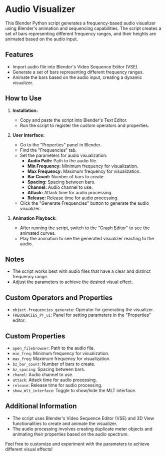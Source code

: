 # Audio Visualizer

This Blender Python script generates a frequency-based audio visualizer using Blender's animation and sequencing capabilities. The script creates a set of bars representing different frequency ranges, and their heights are animated based on the audio input.

## Features
- Import audio file into Blender's Video Sequence Editor (VSE).
- Generate a set of bars representing different frequency ranges.
- Animate the bars based on the audio input, creating a dynamic visualizer.

## How to Use
1. **Installation:**
   - Copy and paste the script into Blender's Text Editor.
   - Run the script to register the custom operators and properties.

2. **User Interface:**
   - Go to the "Properties" panel in Blender.
   - Find the "Frequencies" tab.
   - Set the parameters for audio visualization:
      - **Audio Path:** Path to the audio file.
      - **Min Frequency:** Minimum frequency for visualization.
      - **Max Frequency:** Maximum frequency for visualization.
      - **Bar Count:** Number of bars to create.
      - **Spacing:** Spacing between bars.
      - **Channel:** Audio channel to use.
      - **Attack:** Attack time for audio processing.
      - **Release:** Release time for audio processing.
   - Click the "Generate Frequencies" button to generate the audio visualizer.

3. **Animation Playback:**
   - After running the script, switch to the "Graph Editor" to see the animated curves.
   - Play the animation to see the generated visualizer reacting to the audio.

## Notes
- The script works best with audio files that have a clear and distinct frequency range.
- Adjust the parameters to achieve the desired visual effect.

## Custom Operators and Properties
- `object.frequencies_generate`: Operator for generating the visualizer.
- `FREQUENCIES_PT_ui`: Panel for setting parameters in the "Properties" editor.

## Custom Properties
- `open_filebrowser`: Path to the audio file.
- `min_freq`: Minimum frequency for visualization.
- `max_freq`: Maximum frequency for visualization.
- `bz_bar_count`: Number of bars to create.
- `bz_spacing`: Spacing between bars.
- `chanel`: Audio channel to use.
- `attack`: Attack time for audio processing.
- `release`: Release time for audio processing.
- `show_mlt_interface`: Toggle to show/hide the MLT interface.

## Additional Information
- The script uses Blender's Video Sequence Editor (VSE) and 3D View functionalities to create and animate the visualizer.
- The audio processing involves creating duplicate meter objects and animating their properties based on the audio spectrum.

Feel free to customize and experiment with the parameters to achieve different visual effects!
